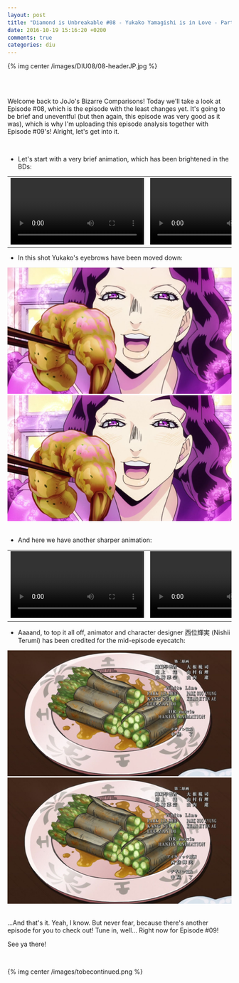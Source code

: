 ```yaml
---
layout: post
title: "Diamond is Unbreakable #08 - Yukako Yamagishi is in Love - Part 1"
date: 2016-10-19 15:16:20 +0200
comments: true
categories: diu
---
```


{% img center /images/DIU08/08-headerJP.jpg %}
<!-- more -->

<br>
<br>

Welcome back to JoJo's Bizarre Comparisons! Today we'll take a look at Episode #08, which is the episode with the least changes yet. It's going to be brief and uneventful (but then again, this episode was very good as it was), which is why I'm uploading this episode analysis together with Episode #09's! Alright, let's get into it.

<br>

- Let's start with a very brief animation, which has been brightened in the BDs:

<table width="100%">
<tr>
<td align="left" valign="top" width="50%">
<video class='center' nocontrols loop preload='auto'>
  <source src=/videos/DIU08/TV%201%20-%20brighter%201.webm type='video/webm; codecs="vp8, vorbis"'>
</video>
</td>
<td align="left" valign="top" width="50%">
<video class='center' nocontrols loop preload='auto'>
  <source src=/videos/DIU08/BD%201%20-%20brighter%201.webm type='video/webm; codecs="vp8, vorbis"'>
</video>
</td>
</tr>
</table>

- In this shot Yukako's eyebrows have been moved down:

<div id="container1" class="twentytwenty-container">
 <img src="/images/DIU08/tv-13570.jpg" />
 <img src="/images/DIU08/bd-13570.jpg" />
</div>

<br>

- And here we have another sharper animation:

<table width="100%">
<tr>
<td align="left" valign="top" width="50%">
<video class='center' nocontrols loop preload='auto'>
  <source src=/videos/DIU08/TV%202%20-%20brighter%202.webm type='video/webm; codecs="vp8, vorbis"'>
</video>
</td>
<td align="left" valign="top" width="50%">
<video class='center' nocontrols loop preload='auto'>
  <source src=/videos/DIU08/BD%202%20-%20brighter%202.webm type='video/webm; codecs="vp8, vorbis"'>
</video>
</td>
</tr>
</table>

- Aaaand, to top it all off, animator and character designer 西位輝実 (Nishii Terumi) has been credited for the mid-episode eyecatch:

<div id="container1" class="twentytwenty-container">
 <img src="/images/DIU08/tv-31530.jpg" />
 <img src="/images/DIU08/bd-31530.jpg" />
</div>

<br>

...And that's it. Yeah, I know. But never fear, because there's another episode for you to check out! Tune in, well... Right now for Episode #09!

See ya there!

<br>

{% img center /images/tobecontinued.png %}
